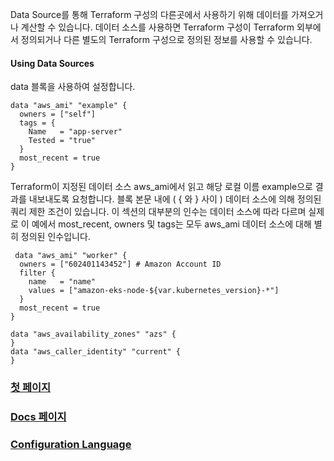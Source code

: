 Data Source를 통해 Terraform 구성의 다른곳에서 사용하기 위해 데이터를 가져오거나 계산할 수 있습니다. 데이터 소스를 사용하면 Terraform 구성이 Terraform 외부에서 정의되거나 다른 별도의 Terraform 구성으로 정의된 정보를 사용할 수 있습니다.

#### Using Data Sources

data 블록을 사용하여 설정합니다.

```hcl
data "aws_ami" "example" {
  owners = ["self"]
  tags = {
    Name   = "app-server"
    Tested = "true"
  }
  most_recent = true
}
```

Terraform이 지정된 데이터 소스 aws_ami에서 읽고 해당 로컬 이름 example으로 결과를 내보내도록 요청합니다.
블록 본문 내에 ( { 와 } 사이 ) 데이터 소스에 의해 정의된 쿼리 제한 조건이 있습니다. 이 섹션의 대부분의 인수는 데이터 소스에 따라 다르며 실제로 이 예에서 most_recent, owners 및 tags는 모두 aws_ami 데이터 소스에 대해 별히 정의된 인수입니다.

```hcl
 data "aws_ami" "worker" {
  owners = ["602401143452"] # Amazon Account ID
  filter {
    name   = "name"
    values = ["amazon-eks-node-${var.kubernetes_version}-*"]
  }
  most_recent = true
}
```

```hcl
data "aws_availability_zones" "azs" {
}
data "aws_caller_identity" "current" {
}
```

### [첫 페이지](https://github.com/EstebanHan/Terraform-Workshop)

### [Docs 페이지](https://github.com/EstebanHan/Terraform-Workshop/tree/main/DOCS)

### [Configuration Language](https://github.com/EstebanHan/Terraform-Workshop/tree/main/DOCS/01_Configuration_Language)